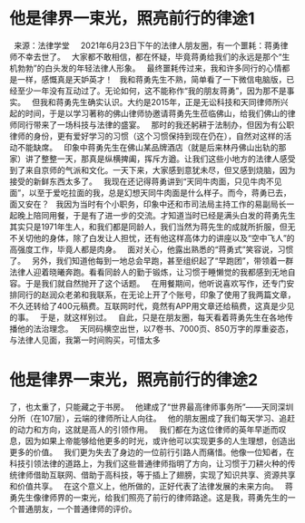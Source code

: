 # 他是律界一束光，照亮前行的律途1

 
来源：法律学堂
 
 
2021年6月23日下午的法律人朋友圈，有一个噩耗：蒋勇律师不幸去世了。
 
大家都不敢相信，都在怀疑，毕竟蒋勇给我们的永远是那个“生机勃勃”的白头发的年轻法律人形象。
 
最终噩耗传过来，我和许多同行的心情都是一样，感慨真是天妒英才！
 
我和蒋勇先生不熟，简单看了一下微信电脑版，已经至少一年没有互动过了。无论如何，这不能称作“我的朋友蒋勇”，因为那不是事实。
 
但我和蒋勇先生确实认识。大约是2015年，正是无讼科技和天同律师所兴起的时间，于是以学习著称的佛山律师协邀请蒋勇先生莅临佛山，给我们佛山的律师同行带来了一场科技与法律的盛宴。
 
那时的我还躬耕于法制办，但因为有公职律师的身份，更有爱好学习的习惯（这个习惯保持到现在仍在），自然对这样的活动不能缺席。
 
印象中蒋勇先生在佛山某品牌酒店（就是后来林丹佛山出轨的那家）讲了整整一天，那真是纵横捭阖，挥斥方遒。让我们这些小地方的法律人感受到了来自京师的气派和文化。一天下来，大家感到意犹未尽，但又感到烧脑，因为接受的新鲜东西太多了。
 
我现在还记得蒋勇讲到“天同牛肉面，只见牛肉不见面”，以至于爱吃拉面的我，总是幻想天同牛肉面是什么样子。而今，蒋勇已去，面又安在？
 
我因为当时有个小职务，印象中还和市司法局主持工作的易副局长一起晚上陪同用餐，于是有了进一步的交流。才知道当时已经是满头白发的蒋勇先生其实只是1971年生人，和我们都是同龄人，我们当然为蒋先生的成就所折服，但无不关切他的身体，除了白发让人担忧，还有他这样高体力的讲座以及“空中飞人”的高强度工作，毕竟人都是肉身。
 
面对关心，他露出熟悉的“蒋勇式”笑容说，习惯了。
 
另外，我们知道他每到一地总会早跑，甚至组织起了“早跑团”，带领着一群法律人迎着晓曦奔跑。看看同龄人的勤于锻炼，让习惯于睡懒觉的我都感到无地自容。于是我们就自然抛开了这个话题。
 
在用餐期间，他听说喜欢写作，还专门安排同行的赵润众老弟和我联系，在无论上开了个账号，印象了使用了我两篇文章，不久还转给了400元稿费。互联网时代，竟然有APP用文章还给稿费，这真是少见的事。
 
于是，就这样别过。
 
自此，只是在朋友圈，每天看着蒋勇先生在各地传播他的法治理念。
 
天同码横空出世，以7卷书、7000页、850万字的厚重姿态，与法律人见面，我第一时间购买，可惜太多

# 他是律界一束光，照亮前行的律途2

了，也太重了，只能藏之于书房。
 
他建成了“世界最高律师事务所”——天同深圳分所（在107层），云端的律师所让人向往。
 
他的朋友圈成了我们每天学习、追赶的动力和方向，这就是高人的引领作用。
 
我们都在为这位律师的英年早逝而叹息，因为如果上帝能够给他更多的时光，或许他可以实现更多的人生理想，创造出更多的价值。
 
我们更为失去了身边的一位前行引路人而痛惜。他像一位知者，在科技引领法律的道路上，为我们这些普通律师指明了方向，让习惯于刀耕火种的传统律师借助互联网、借助于高科技，等于插上了翅膀，实现了知识共享、资源共享和价值共享。
 
在这个意义上，他所做的，正好代表了法律发展的未来方向。
 
蒋勇先生像律师界的一束光，给我们照亮了前行的律师路途。这是我，蒋勇先生的一个普通朋友，一个普通律师的评价。
 


